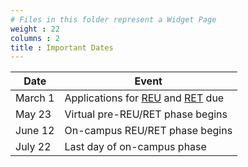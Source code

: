 ```yaml
---
# Files in this folder represent a Widget Page
weight : 22
columns : 2
title : Important Dates
---
```


| Date | Event | 
| -----| ----- |
| March 1 | Applications  for [REU](https://www.mathprograms.org/db/programs/1215) and [RET](https://www.mathprograms.org/db/programs/1214) due |
| May 23 | Virtual pre-REU/RET phase begins|
| June 12 | On-campus REU/RET phase begins |
| July 22 | Last day of on-campus phase | 
